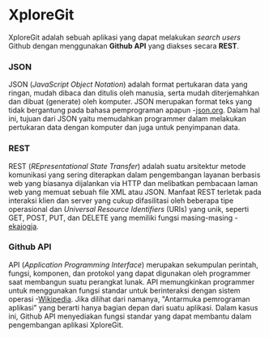 # XploreGit
XploreGit adalah sebuah aplikasi yang dapat melakukan *search users* Github dengan menggunakan **Github API** yang diakses secara **REST**.

### JSON
JSON (*JavaScript Object Notation*) adalah format pertukaran data yang ringan, mudah dibaca dan ditulis oleh manusia, serta mudah diterjemahkan dan dibuat (generate) oleh komputer. JSON merupakan format teks yang tidak bergantung pada bahasa pemprograman apapun -[json.org]. Dalam hal ini, tujuan dari JSON yaitu memudahkan programmer dalam melakukan pertukaran data dengan komputer dan juga untuk penyimpanan data.

### REST
REST (*REpresentational State Transfer*) adalah suatu arsitektur metode komunikasi yang sering diterapkan dalam pengembangan layanan berbasis web yang biasanya dijalankan via HTTP dan melibatkan pembacaan laman web yang memuat sebuah file XML atau JSON. Manfaat REST terletak pada interaksi klien dan server yang cukup difasilitasi oleh beberapa tipe operasional dan *Universal Resource Identifiers* (URIs) yang unik, seperti GET, POST, PUT, dan DELETE yang memiliki fungsi masing-masing -[ekajogja].

### Github API
API (*Application Programming Interface*) merupakan sekumpulan perintah, fungsi, komponen, dan protokol yang dapat digunakan oleh programmer saat membangun suatu perangkat lunak. API memungkinkan programmer untuk menggunakan fungsi standar untuk berinteraksi dengan sistem operasi -[Wikipedia]. Jika dilihat dari namanya, "Antarmuka pemrograman aplikasi" yang berarti hanya bagian depan dari suatu aplikasi. Dalam kasus ini, Github API menyediakan fungsi standar yang dapat membantu dalam pengembangan aplikasi XploreGit.

[Wikipedia]: <https://id.wikipedia.org/wiki/Antarmuka_pemrograman_aplikasi>
[json.org]: <http://www.json.org/json-id.html>
[ekajogja]: <http://ekajogja.com/definisi/rest-representational-state-transfer>
